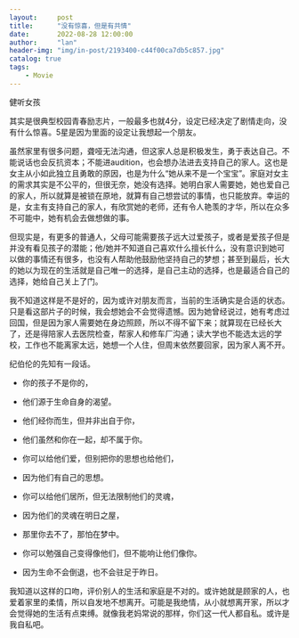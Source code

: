 ```yaml
---
layout:     post
title:      "没有惊喜，但是有共情"
date:       2022-08-28 12:00:00
author:     "lan"
header-img: "img/in-post/2193400-c44f00ca7db5c857.jpg"
catalog: true
tags:
    - Movie
---
```


健听女孩

其实是很典型校园青春励志片，一般最多也就4分，设定已经决定了剧情走向，没有什么惊喜。5星是因为里面的设定让我想起一个朋友。

虽然家里有很多问题，聋哑无法沟通，但这家人总是积极发生，勇于表达自己。不能说话也会反抗资本；不能进audition，也会想办法进去支持自己的家人。这也是女主从小如此独立且勇敢的原因，也是为什么“她从来不是一个宝宝”。家庭对女主的需求其实是不公平的，但很无奈，她没有选择。她明白家人需要她，她也爱自己的家人，所以就算是被锁在原地，就算有自己想尝试的事情，也只能放弃。幸运的是，女主有支持自己的家人，有欣赏她的老师，还有令人艳羡的才华，所以在众多不可能中，她有机会去做想做的事。

但现实是，有更多的普通人，父母可能需要孩子远大过爱孩子，或者是爱孩子但是并没有看见孩子的潜能；他/她并不知道自己喜欢什么擅长什么，没有意识到她可以做的事情还有很多，也没有人帮助他鼓励他坚持自己的梦想；甚至到最后，长大的她以为现在的生活就是自己唯一的选择，是自己主动的选择，也是最适合自己的选择，她给自己关上了门。

我不知道这样是不是好的，因为或许对朋友而言，当前的生活确实是合适的状态。只是看这部片子的时候，我会想她会不会觉得遗憾。因为她曾经说过，她有考虑过回国，但是因为家人需要她在身边照顾，所以不得不留下来；就算现在已经长大了，还是得陪家人去医院检查，帮家人和修车厂沟通；读大学也不能选太远的学校，工作也不能离家太远，她想一个人住，但周末依然要回家，因为家人离不开。

纪伯伦的先知有一段话。

- 你的孩子不是你的，

- 他们源于生命自身的渴望。

- 他们经你而生，但并非出自于你，

- 他们虽然和你在一起，却不属于你。

- 你可以给他们爱，但别把你的思想也给他们，

- 因为他们有自己的思想。

- 你可以给他们居所，但无法限制他们的灵魂，

- 因为他们的灵魂在明日之屋，

- 那里你去不了，那怕在梦中。

- 你可以勉强自己变得像他们，但不能响让他们像你。

- 因为生命不会倒退，也不会驻足于昨日。

我知道以这样的口吻，评价别人的生活和家庭是不对的。或许她就是顾家的人，也爱着家里的柔情，所以自发地不想离开。可能是我绝情，从小就想离开家，所以才会觉得她的生活有点束缚。就像我老妈常说的那样，你们这一代人都自私。或许是我自私吧。
